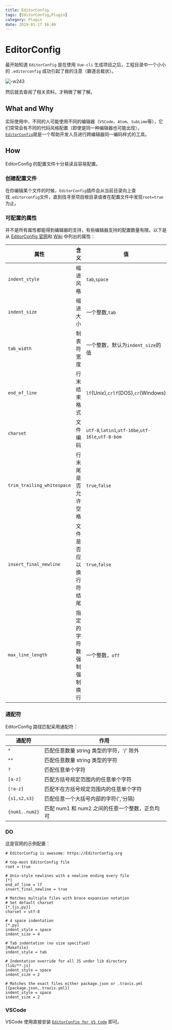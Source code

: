 ```yaml
---
title: EditorConfig
tags: [EditorConfig,Plugin]
category: Plugin
date: 2019-01-17 16:40
---
```


# EditorConfig

最开始知道 `EditorConfig` 是在使用 `Vue-cli` 生成项目之后，工程目录中一个小小的 `.editorconfig` 成功引起了我的注意（霸道总裁状）。

![-w243](https://static.gongfangwen.com/15479960598011.jpg)

然后就去查阅了相关资料，才稍微了解了解。

## What and Why

实际使用中，不同的人可能使用不同的编辑器（`VSCode`、`Atom`、`SubLime`等），它们常常会有不同的代码风格配置（即使是同一种编辑器也可能出现），[`EditorConfig`](https://editorconfig.org/)就是一个帮助开发人员进行跨编辑器同一编码样式的工具。

## How

EditorConfig 的配置文件十分易读且容易配置。

### 创建配置文件

在你编辑某个文件的时候，`EditorConfig`插件会从当前目录向上查找`.editorconfig`文件，直到找寻至项目根目录或者在配置文件中发现`root=true`为止。

### 可配置的属性

并不是所有属性都能得到编辑器的支持，有些编辑器支持的配置数量有限。以下是从 [EditorConfig 官网](https://editorconfig.org/)和 [Wiki](https://github.com/editorconfig/editorconfig/wiki/EditorConfig-Properties) 中列出的属性：

| 属性                       | 含义                     | 值                                                 |
| -------------------------- | ------------------------ | -------------------------------------------------- |
| `indent_style`             | 缩进风格                 | `tab`,`space`                                      |
| `indent_size`              | 缩进大小                 | 一个整数,`tab`                                     |
| `tab_width`                | 制表符宽度               | 一个整数，默认为`indent_size`的值                  |
| `end_of_line`              | 行末结束格式             | `lf`(Unix),`crlf`(DOS),`cr`(Windows)               |
| `charset`                  | 文件编码                 | `utf-8`,`latin1`,`utf-16be`,`utf-16le`,`utf-8-bom` |
| `trim_trailing_whitespace` | 行末尾是否允许空格       | `true`,`false`                                     |
| `insert_final_newline`     | 文件是否应以换行符结尾   | `true`,`false`                                     |
| `max_line_length`          | 指定的字符数强制强制换行 | 一个整数，`off`                                    |

### 通配符

EditorConfig 路径匹配采用通配符：

| 通配符         | 作用                                           |
| -------------- | ---------------------------------------------- |
| `*`            | 匹配任意数量 string 类型的字符，'/' 除外       |
| `**`           | 匹配任意数量 string 类型的字符                 |
| `?`            | 匹配任意单个字符                               |
| `[a-z]`        | 匹配方括号规定范围内的任意单个字符             |
| `[!a-z]`       | 匹配不在方括号规定范围内的任意单个字符         |
| `{s1,s2,s3}`   | 匹配任意一个大括号内部的字符(','分隔)          |
| `{num1..num2}` | 匹配 num1 和 num2 之间的任意一个整数，正负均可 |

### DO

这是官网的示例配置：

``` Shell
# EditorConfig is awesome: https://EditorConfig.org

# top-most EditorConfig file
root = true

# Unix-style newlines with a newline ending every file
[*]
end_of_line = lf
insert_final_newline = true

# Matches multiple files with brace expansion notation
# Set default charset
[*.{js,py}]
charset = utf-8

# 4 space indentation
[*.py]
indent_style = space
indent_size = 4

# Tab indentation (no size specified)
[Makefile]
indent_style = tab

# Indentation override for all JS under lib directory
[lib/**.js]
indent_style = space
indent_size = 2

# Matches the exact files either package.json or .travis.yml
[{package.json,.travis.yml}]
indent_style = space
indent_size = 2
```

### VSCode

VSCode 使用直接安装 [`EditorConfig for VS Code`](https://marketplace.visualstudio.com/items?itemName=EditorConfig.EditorConfig) 即可。
